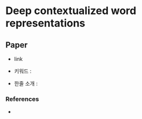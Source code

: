 ﻿# Deep contextualized word representations

## Paper

- link

- 키워드 : 

- 한줄 소개 : 

### References

- 
